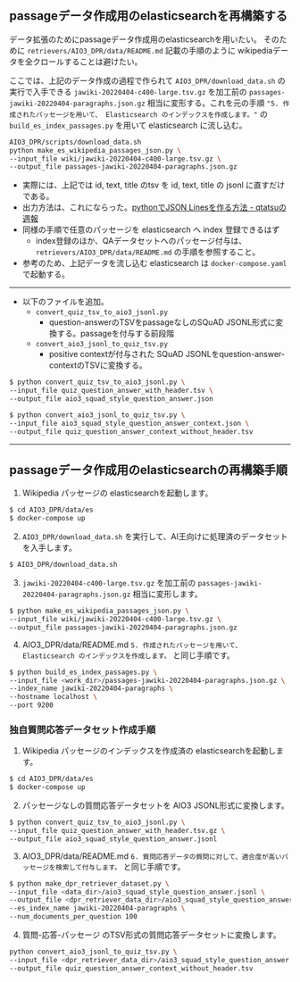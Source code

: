 ## passageデータ作成用のelasticsearchを再構築する

データ拡張のためにpassageデータ作成用のelasticsearchを用いたい。
そのために `retrievers/AIO3_DPR/data/README.md` 記載の手順のように wikipediaデータを全クロールすることは避けたい。

ここでは、上記のデータ作成の過程で作られて `AIO3_DPR/download_data.sh` の実行で入手できる `jawiki-20220404-c400-large.tsv.gz` を加工前の `passages-jawiki-20220404-paragraphs.json.gz` 相当に変形する。これを元の手順 `"5. 作成されたパッセージを用いて、 Elasticsearch のインデックスを作成します。"` の `build_es_index_passages.py` を用いて elasticsearch に流し込む。

```bash
AIO3_DPR/scripts/download_data.sh
python make_es_wikipedia_passages_json.py \
--input_file wiki/jawiki-20220404-c400-large.tsv.gz \
--output_file passages-jawiki-20220404-paragraphs.json.gz
```

- 実際には、上記では id, text, title のtsv を id, text, title の jsonl に直すだけである。
- 出力方法は、これにならった。[pythonでJSON Linesを作る方法 - qtatsuの週報](https://qtatsu.hatenablog.com/entry/2021/03/27/143233)
- 同様の手順で任意のパッセージを elasticsearch へ index 登録できるはず
  - index登録のほか、QAデータセットへのパッセージ付与は、`retrievers/AIO3_DPR/data/README.md` の手順を参照すること。
- 参考のため、上記データを流し込む elasticsearch は `docker-compose.yaml` で起動する。

----

- 以下のファイルを追加。
  - `convert_quiz_tsv_to_aio3_jsonl.py` 
    - question-answerのTSVをpassageなしのSQuAD JSONL形式に変換する。passageを付与する前段階
  - `convert_aio3_jsonl_to_quiz_tsv.py`
    - positive contextが付与された SQuAD JSONLをquestion-answer-contextのTSVに変換する。

```sh
$ python convert_quiz_tsv_to_aio3_jsonl.py \
--input_file quiz_question_answer_with_header.tsv \
--output_file aio3_squad_style_question_answer.json 
```

```sh
$ python convert_aio3_jsonl_to_quiz_tsv.py \
--input_file aio3_squad_style_question_answer_context.json \
--output_file quiz_question_answer_context_without_header.tsv
```

----

## passageデータ作成用のelasticsearchの再構築手順

1. Wikipedia パッセージの elasticsearchを起動します。

```sh
$ cd AIO3_DPR/data/es
$ docker-compose up
```

2. `AIO3_DPR/download_data.sh` を実行して、AI王向けに処理済のデータセットを入手します。

```sh
$ AIO3_DPR/download_data.sh
```

3. `jawiki-20220404-c400-large.tsv.gz` を加工前の `passages-jawiki-20220404-paragraphs.json.gz` 相当に変形します。

```sh
$ python make_es_wikipedia_passages_json.py \
--input_file wiki/jawiki-20220404-c400-large.tsv.gz \
--output_file passages-jawiki-20220404-paragraphs.json.gz
```

4. AIO3_DPR/data/README.md `5. 作成されたパッセージを用いて、 Elasticsearch のインデックスを作成します。`  と同じ手順です。

```sh
$ python build_es_index_passages.py \
--input_file <work_dir>/passages-jawiki-20220404-paragraphs.json.gz \
--index_name jawiki-20220404-paragraphs \
--hostname localhost \
--port 9200
```


### 独自質問応答データセット作成手順

1. Wikipedia パッセージのインデックスを作成済の elasticsearchを起動します。

```sh
$ cd AIO3_DPR/data/es
$ docker-compose up
```

2. パッセージなしの質問応答データセットを AIO3 JSONL形式に変換します。

```bash
$ python convert_quiz_tsv_to_aio3_jsonl.py \
--input_file quiz_question_answer_with_header.tsv.gz \
--output_file aio3_squad_style_question_answer.jsonl
```

3. AIO3_DPR/data/README.md `6. 質問応答データの質問に対して、適合度が高いパッセージを検索して付与します。` と同じ手順です。

```sh
$ python make_dpr_retriever_dataset.py \
--input_file <data_dir>/aio3_squad_style_question_answer.jsonl \
--output_file <dpr_retriever_data_dir>/aio3_squad_style_question_answer.jsonl.gz \
--es_index_name jawiki-20220404-paragraphs \
--num_documents_per_question 100
```

4. 質問-応答-パッセージ のTSV形式の質問応答データセットに変換します。

```bash
python convert_aio3_jsonl_to_quiz_tsv.py \
--input_file <dpr_retriever_data_dir>/aio3_squad_style_question_answer.jsonl.gz \
--output_file quiz_question_answer_context_without_header.tsv
```
